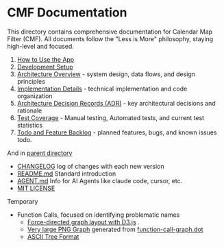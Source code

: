 # CMF Documentation

This directory contains comprehensive documentation for Calendar Map Filter (CMF). All documents follow the "Less is More" philosophy, staying high-level and focused.

1. [How to Use the App](usage.md)
1. [Development Setup](development.md)
1. [Architecture Overview](ARCHITECTURE.md) - system design, data flows, and design principles
1. [Implementation Details](implementation.md) - technical implementation and code organization
1. [Architecture Decision Records (ADR)](adr/) - key architectural decisions and rationale
1. [Test Coverage](tests.md) - Manual testing, Automated tests, and current test statistics
1. [Todo and Feature Backlog](todo.md) - planned features, bugs, and known issues todo.

And in [parent directory](https://github.com/chadn/cmf)

- [CHANGELOG](../CHANGELOG.md) log of changes with each new version
- [README.md](../README.md) Standard introduction 
- [AGENT.md](../AGENT.md) Info for AI Agents like claude code, cursor, etc.
- [MIT LICENSE](../LICENSE) 

Temporary

- Function Calls, focused on identifying problematic names
  - [Force-directed graph layout with D3.js](https://chadn.github.io/cmf/function-call-graph.html) .
  - [Very large PNG Graph](images/function-call-graph.png) generated from [function-call-graph.dot](function-call-graph.dot)
  - [ASCII Tree Format ](function-call-graph.txt)
  